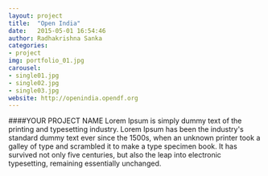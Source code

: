 ```yaml
---
layout: project
title:  "Open India"
date:   2015-05-01 16:54:46
author: Radhakrishna Sanka
categories:
- project
img: portfolio_01.jpg
carousel:
- single01.jpg
- single02.jpg
- single03.jpg
website: http://openindia.opendf.org
---
```

####YOUR PROJECT NAME
Lorem Ipsum is simply dummy text of the printing and typesetting industry. Lorem Ipsum has been the industry's standard dummy text ever since the 1500s, when an unknown printer took a galley of type and scrambled it to make a type specimen book. It has survived not only five centuries, but also the leap into electronic typesetting, remaining essentially unchanged.
